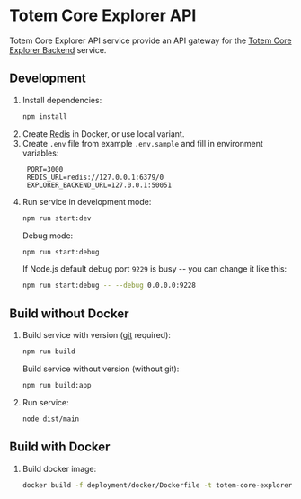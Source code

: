 # Totem Core Explorer API

Totem Core Explorer API service provide an API gateway for 
the [Totem Core Explorer Backend](https://github.com/Totem-gdn/totem-core-explorer-backend) service.

## Development

1. Install dependencies:
    ```bash
    npm install
    ```
2. Create [Redis](https://redis.io/docs/stack/get-started/install/docker/) in Docker, or use local variant.
3. Create `.env` file from example `.env.sample` and fill in environment variables:
   ```dotenv
    PORT=3000
    REDIS_URL=redis://127.0.0.1:6379/0
    EXPLORER_BACKEND_URL=127.0.0.1:50051
   ```
4. Run service in development mode:
   ```bash
   npm run start:dev
   ```
   Debug mode:
   ```bash
   npm run start:debug
   ```
   If Node.js default debug port `9229` is busy -- you can change it like this:
   ```bash
   npm run start:debug -- --debug 0.0.0.0:9228
   ```

## Build without Docker

1. Build service with version ([git](https://git-scm.com/) required):
   ```bash
   npm run build
   ```
   Build service without version (without git):
   ```bash
   npm run build:app
   ```
2. Run service:
   ```bash
   node dist/main
   ```

## Build with Docker

1. Build docker image:
   ```bash
   docker build -f deployment/docker/Dockerfile -t totem-core-explorer-api:latest .
   ```
